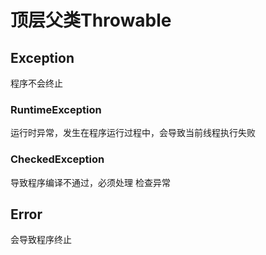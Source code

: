 # 顶层父类Throwable
## Exception
程序不会终止
### RuntimeException
运行时异常，发生在程序运行过程中，会导致当前线程执行失败
### CheckedException 
导致程序编译不通过，必须处理
检查异常
## Error
会导致程序终止